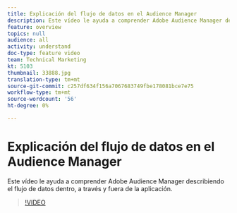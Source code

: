 ```yaml
---
title: Explicación del flujo de datos en el Audience Manager
description: Este vídeo le ayuda a comprender Adobe Audience Manager describiendo el flujo de datos dentro, a través y fuera de la aplicación.
feature: overview
topics: null
audience: all
activity: understand
doc-type: feature video
team: Technical Marketing
kt: 5103
thumbnail: 33888.jpg
translation-type: tm+mt
source-git-commit: c257df634f156a7067683749fbe178081bce7e75
workflow-type: tm+mt
source-wordcount: '56'
ht-degree: 0%

---
```



# Explicación del flujo de datos en el Audience Manager

Este vídeo le ayuda a comprender Adobe Audience Manager describiendo el flujo de datos dentro, a través y fuera de la aplicación.

>[!VIDEO](https://video.tv.adobe.com/v/33888/?quality=12)
